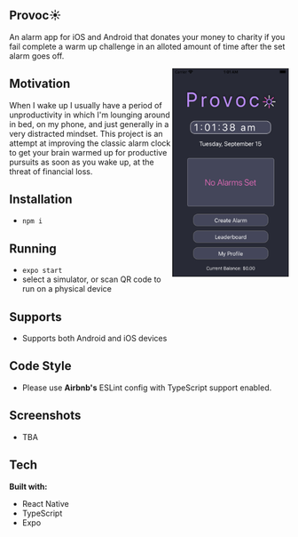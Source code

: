 ## Provoc:sunny:
An alarm app for iOS and Android that donates your money to charity if you fail complete a warm up challenge in an alloted amount of time after the set alarm goes off.

<div>
<img src = "https://raw.githubusercontent.com/j-hertzog/Provoco/master/img/main.provoco.png" width = "210" height = "375" align="right">
</div>

## Motivation 
When I wake up I usually have a period of unproductivity in which I'm lounging around in bed, on my phone, and just generally in a very distracted mindset. This project is an attempt at improving the classic alarm clock to get your brain warmed up for productive pursuits as soon as you wake up, at the threat of financial loss. 

## Installation
- ``` npm i ```

## Running 
- ``` expo start ```
- select a simulator, or scan QR code to run on a physical device

## Supports 
- Supports both Android and iOS devices

## Code Style
- Please use **Airbnb's** ESLint config with TypeScript support enabled.
## Screenshots
- TBA

## Tech
**Built with:**
- React Native
- TypeScript
- Expo


